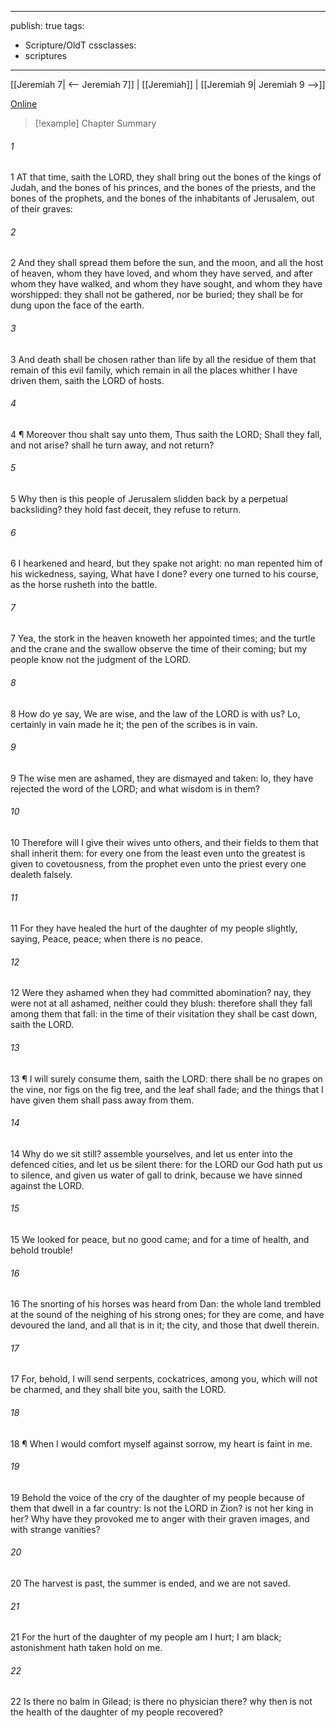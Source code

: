 

---
publish: true
tags:
  - Scripture/OldT
cssclasses:
  - scriptures
---
[[Jeremiah 7| <-- Jeremiah 7]] | [[Jeremiah]] | [[Jeremiah 9| Jeremiah 9 -->]]

[Online](https://churchofjesuschrist.org/study/scriptures/ot/jer/8?lang=eng)

>[!example] Chapter Summary
>
###### 1
1 AT that time, saith the LORD, they shall bring out the bones of the kings of Judah, and the bones of his princes, and the bones of the priests, and the bones of the prophets, and the bones of the inhabitants of Jerusalem, out of their graves:
###### 2
2 And they shall spread them before the sun, and the moon, and all the host of heaven, whom they have loved, and whom they have served, and after whom they have walked, and whom they have sought, and whom they have worshipped: they shall not be gathered, nor be buried; they shall be for dung upon the face of the earth.
###### 3
3 And death shall be chosen rather than life by all the residue of them that remain of this evil family, which remain in all the places whither I have driven them, saith the LORD of hosts.
###### 4
4 ¶ Moreover thou shalt say unto them, Thus saith the LORD; Shall they fall, and not arise?  shall he turn away, and not return?
###### 5
5 Why then is this people of Jerusalem slidden back by a perpetual backsliding?  they hold fast deceit, they refuse to return.
###### 6
6 I hearkened and heard, but they spake not aright: no man repented him of his wickedness, saying, What have I done?  every one turned to his course, as the horse rusheth into the battle.
###### 7
7 Yea, the stork in the heaven knoweth her appointed times; and the turtle and the crane and the swallow observe the time of their coming; but my people know not the judgment of the LORD.
###### 8
8 How do ye say, We are wise, and the law of the LORD is with us?  Lo, certainly in vain made he it; the pen of the scribes is in vain.
###### 9
9 The wise men are ashamed, they are dismayed and taken: lo, they have rejected the word of the LORD; and what wisdom is in them?
###### 10
10 Therefore will I give their wives unto others, and their fields to them that shall inherit them: for every one from the least even unto the greatest is given to covetousness, from the prophet even unto the priest every one dealeth falsely.
###### 11
11 For they have healed the hurt of the daughter of my people slightly, saying, Peace, peace; when there is no peace.
###### 12
12 Were they ashamed when they had committed abomination?  nay, they were not at all ashamed, neither could they blush: therefore shall they fall among them that fall: in the time of their visitation they shall be cast down, saith the LORD.
###### 13
13 ¶ I will surely consume them, saith the LORD: there shall be no grapes on the vine, nor figs on the fig tree, and the leaf shall fade; and the things that I have given them shall pass away from them.
###### 14
14 Why do we sit still?  assemble yourselves, and let us enter into the defenced cities, and let us be silent there: for the LORD our God hath put us to silence, and given us water of gall to drink, because we have sinned against the LORD.
###### 15
15 We looked for peace, but no good came; and for a time of health, and behold trouble!
###### 16
16 The snorting of his horses was heard from Dan: the whole land trembled at the sound of the neighing of his strong ones; for they are come, and have devoured the land, and all that is in it; the city, and those that dwell therein.
###### 17
17 For, behold, I will send serpents, cockatrices, among you, which will not be charmed, and they shall bite you, saith the LORD.
###### 18
18 ¶ When I would comfort myself against sorrow, my heart is faint in me.
###### 19
19 Behold the voice of the cry of the daughter of my people because of them that dwell in a far country: Is not the LORD in Zion?  is not her king in her?  Why have they provoked me to anger with their graven images, and with strange vanities?
###### 20
20 The harvest is past, the summer is ended, and we are not saved.
###### 21
21 For the hurt of the daughter of my people am I hurt; I am black; astonishment hath taken hold on me.
###### 22
22 Is there no balm in Gilead; is there no physician there?  why then is not the health of the daughter of my people recovered?



